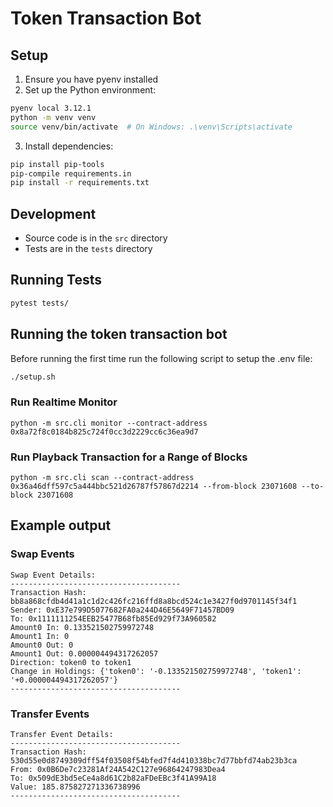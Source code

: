 # Token Transaction Bot

## Setup

1. Ensure you have pyenv installed
2. Set up the Python environment:
```bash
pyenv local 3.12.1
python -m venv venv
source venv/bin/activate  # On Windows: .\venv\Scripts\activate
```

3. Install dependencies:
```bash
pip install pip-tools
pip-compile requirements.in
pip install -r requirements.txt
```

## Development

- Source code is in the `src` directory
- Tests are in the `tests` directory

## Running Tests

```bash
pytest tests/
``` 

## Running the token transaction bot

Before running the first time run the following script to setup the .env file:
```bash
./setup.sh
```

### Run Realtime Monitor
```
python -m src.cli monitor --contract-address 0x8a72f8c0184b825c724f0cc3d2229cc6c36ea9d7
```

### Run Playback Transaction for a Range of Blocks
```
python -m src.cli scan --contract-address 0x36a46dff597c5a444bbc521d26787f57867d2214 --from-block 23071608 --to-block 23071608
```

## Example output

### Swap Events
```
Swap Event Details:
--------------------------------------
Transaction Hash: bb8a868cfdb4d41a1c1d2c426fc216ffd8a8bcd524c1e3427f0d9701145f34f1
Sender: 0xE37e799D5077682FA0a244D46E5649F71457BD09
To: 0x1111111254EEB25477B68fb85Ed929f73A960582
Amount0 In: 0.133521502759972748
Amount1 In: 0
Amount0 Out: 0
Amount1 Out: 0.000004494317262057
Direction: token0 to token1
Change in Holdings: {'token0': '-0.133521502759972748', 'token1': '+0.000004494317262057'}
--------------------------------------
```

### Transfer Events
```
Transfer Event Details:
--------------------------------------
Transaction Hash: 530d55e0d8749309dff54f03508f54bfed7f4d410338bc7d77bbfd74ab23b3ca
From: 0x0B6De7c23281Af24A542C127e96864247983Dea4
To: 0x509dE3bd5eCe4a8d61C2b82aFDeEBc3f41A99A18
Value: 185.875827271336738996
--------------------------------------
```